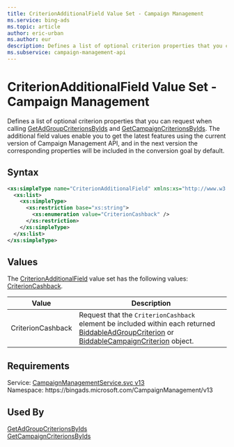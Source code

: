 ```yaml
---
title: CriterionAdditionalField Value Set - Campaign Management
ms.service: bing-ads
ms.topic: article
author: eric-urban
ms.author: eur
description: Defines a list of optional criterion properties that you can request when calling GetAdGroupCriterionsByIds and GetCampaignCriterionsByIds.
ms.subservice: campaign-management-api
---
```

# CriterionAdditionalField Value Set - Campaign Management
Defines a list of optional criterion properties that you can request when calling [GetAdGroupCriterionsByIds](getadgroupcriterionsbyids.md) and [GetCampaignCriterionsByIds](getcampaigncriterionsbyids.md). The additional field values enable you to get the latest features using the current version of Campaign Management API, and in the next version the corresponding properties will be included in the conversion goal by default.

## Syntax
```xml
<xs:simpleType name="CriterionAdditionalField" xmlns:xs="http://www.w3.org/2001/XMLSchema">
  <xs:list>
    <xs:simpleType>
      <xs:restriction base="xs:string">
        <xs:enumeration value="CriterionCashback" />
      </xs:restriction>
    </xs:simpleType>
  </xs:list>
</xs:simpleType>
```

## <a name="values"></a>Values

The [CriterionAdditionalField](criterionadditionalfield.md) value set has the following values: [CriterionCashback](#criterioncashback).

|Value|Description|
|-----------|---------------|
|<a name="criterioncashback"></a>CriterionCashback|Request that the ```CriterionCashback``` element be included within each returned [BiddableAdGroupCriterion](biddableadgroupcriterion.md) or [BiddableCampaignCriterion](biddablecampaigncriterion.md) object.|

## Requirements
Service: [CampaignManagementService.svc v13](https://campaign.api.bingads.microsoft.com/Api/Advertiser/CampaignManagement/v13/CampaignManagementService.svc)  
Namespace: https\://bingads.microsoft.com/CampaignManagement/v13  

## Used By
[GetAdGroupCriterionsByIds](getadgroupcriterionsbyids.md)  
[GetCampaignCriterionsByIds](getcampaigncriterionsbyids.md)  
